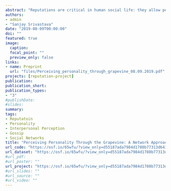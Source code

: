 ```yaml
---
abstract: "Reputations are critical in human social life: they allow people to share and act on information about one another, even when they have never met. Reputations can be conceptualized as information about a target person that is stored in networks of perceivers and transmitted through either direct interaction or hearsay. We present a novel paradigm that integrates the network approach with concepts and methods from interpersonal perception research. We apply that paradigm to study the relative valence, consensus, accuracy, and consequences of personality trait information in hearsay-based reputations. In two preregistered studies (N = 260 and 369), we created naturalistic micronetworks in the lab in which participants interacted and got to know one another, then later described each other to naïve third parties. Across studies, hearsay-based reputations were less positive than direct reputations and self-perceptions. Hearsay reputations demonstrated appreciable consensus (agreement) with direct reputations but only modest accuracy, suggesting that they provide a robust but substantially inaccurate signal. Neither hearsay consensus nor accuracy were moderated by individual differences in extraversion, empathy, or perspective-taking. In Study 2 we experimentally manipulated participants' impression-formation goals, but this had no detectable impact on hearsay consensus or accuracy. Hearsay reputations were consequential, affecting the extent to which perceivers thought targets would be good leaders or friends. These results provide initial insights into reputation networks and suggest several important future directions for the network approach to reputations. We also present open materials and data analysis software for others to extend the reputations-as-networks approach."
authors:
- admin
- "Sanjay Srivastava"
date: "2019-08-09T00:00:00"
doi: ""
featured: true
image:
  caption: 
  focal_point: ""
  preview_only: false
links:
- name: Preprint
  url: "files/Perceiving_personality_through_grapevine_08.09.2019.pdf"
projects: [reputation-project]
publication: 
publication_short: 
publication_types:
- "3"
#publishDate:
#slides: 
summary: 
tags:
- Reputatoin
- Personality
- Interpersonal Perception
- Gossip
- Social Networks
title: "Perceiving Personality Through the Grapevine: A Network Approach to Reputations"
url_code: "https://osf.io/65wfu/?view_only=d55187ada7984d1780b77313d641aec7"
url_dataset: "https://osf.io/65wfu/?view_only=d55187ada7984d1780b77313d641aec7"
#url_pdf: 
#url_poster: ""
url_project: "https://osf.io/65wfu/?view_only=d55187ada7984d1780b77313d641aec7"
#url_slides: ""
#url_source: ""
#url_video: ""
---
```

